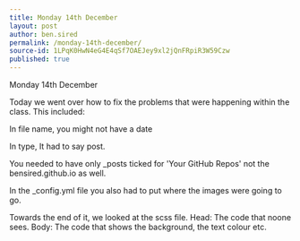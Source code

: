 ```yaml
---
title: Monday 14th December
layout: post
author: ben.sired
permalink: /monday-14th-december/
source-id: 1LPqK0HwN4eG4E4qSf7OAEJey9xl2jQnFRpiR3W59Czw
published: true
---
```

Monday 14th December

Today we went over how to fix the problems that were happening within the class. This included:

In file name, you might not have a date

In type, It had to say post.

You needed to have only _posts ticked for 'Your GitHub Repos' not the bensired.github.io as well.

In the _config.yml file you also had to put where the images were going to go.

Towards the end of it, we looked at the scss file. Head: The code that noone sees. Body: The code that shows the background, the text colour etc.

